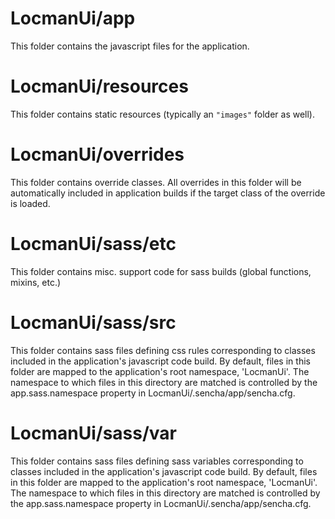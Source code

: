 # LocmanUi/app

This folder contains the javascript files for the application.

# LocmanUi/resources

This folder contains static resources (typically an `"images"` folder as well).

# LocmanUi/overrides

This folder contains override classes. All overrides in this folder will be 
automatically included in application builds if the target class of the override
is loaded.

# LocmanUi/sass/etc

This folder contains misc. support code for sass builds (global functions, 
mixins, etc.)

# LocmanUi/sass/src

This folder contains sass files defining css rules corresponding to classes
included in the application's javascript code build.  By default, files in this 
folder are mapped to the application's root namespace, 'LocmanUi'. The
namespace to which files in this directory are matched is controlled by the
app.sass.namespace property in LocmanUi/.sencha/app/sencha.cfg. 

# LocmanUi/sass/var

This folder contains sass files defining sass variables corresponding to classes
included in the application's javascript code build.  By default, files in this 
folder are mapped to the application's root namespace, 'LocmanUi'. The
namespace to which files in this directory are matched is controlled by the
app.sass.namespace property in LocmanUi/.sencha/app/sencha.cfg. 
